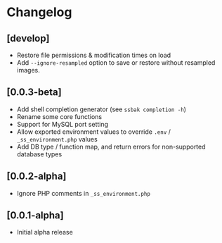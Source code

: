# Changelog

## [develop]

- Restore file permissions & modification times on load
- Add `--ignore-resampled` option to save or restore without resampled images.


## [0.0.3-beta]

- Add shell completion generator (see `ssbak completion -h`)
- Rename some core functions
- Support for MySQL port setting
- Allow exported environment values to override `.env` / `_ss_environment.php` values
- Add DB type / function map, and return errors for non-supported database types


## [0.0.2-alpha]

- Ignore PHP comments in `_ss_environment.php`


## [0.0.1-alpha]

- Initial alpha release
